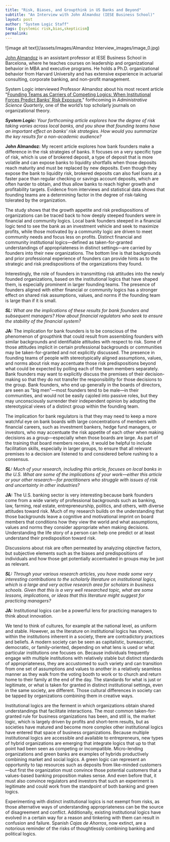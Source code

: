```yaml
---
title: "Risk, Biases, and Groupthink in US Banks and Beyond"
subtitle: "An Interview with John Almandoz (IESE Business School)"
layout: post
author: "System Logic Staff" 
tags: [systemic risk,bias,skepticism] 
permalink: 
---
```


![image alt text](/assets/images/Almandoz Interview_images/image_0.jpg) 

[John Almandoz](http://www.iese.edu/en/faculty-research/professors/faculty-directory/john-almandoz/) is an assistant professor at IESE Business School in Barcelona, where he teaches courses on leadership and organizational behavior in MBA and executive programs. He holds a Ph.D. organizational behavior from Harvard University and has extensive experience in actuarial consulting, corporate banking, and non-profit management. 

System Logic interviewed Professor Almandoz about his most recent article "[Founding Teams as Carriers of Competing Logics: When Institutional Forces Predict Banks’ Risk Exposure](http://asq.sagepub.com/content/early/2014/05/21/0001839214537810.abstract)," forthcoming in *Administrative Science Quarterly*, one of the world’s top scholarly journals on organizational theory.

***System Logic:** Your forthcoming article explores how the degree of risk taking varies across local banks, and you show that founding teams have an important effect on banks’ risk strategies. How would you summarize the key results for a non-academic audience?*

**John Almandoz:** My recent article explores how bank founders make a difference in the risk strategies of banks. It focuses on a very specific type of risk, which is use of brokered deposit, a type of deposit that is more volatile and can expose banks to liquidity shortfalls when those deposits reach maturity and must be replaced by new deposits.  Even though they expose the bank to liquidity risk, brokered deposits can also fuel loans at a faster pace than regular checking or savings account deposits, which are often harder to obtain, and thus allow banks to reach higher growth and profitability targets. Evidence from interviews and statistical data shows that founding teams are a determining factor in the degree of risk-taking tolerated by the organization. 

The study shows that the growth appetite and risk predispositions of organizations can be traced back to how deeply steeped founders were in financial and community logics. Local bank founders steeped in a financial logic tend to see the bank as an investment vehicle and seek to maximize profits, while those motivated by a community logic are driven to meet community needs and focus less on profits. Distinct financial and community institutional logics—defined as taken-for-granted understandings of appropriateness in distinct settings—are carried by founders into their new organizations. The bottom line is that backgrounds and prior professional experience of founders can provide hints as to the strategic and risk predispositions of the organizations they found. 

Interestingly, the role of founders in transmitting risk attitudes into the newly founded organizations, based on the institutional logics that have shaped them, is especially prominent in larger founding teams. The presence of founders aligned with either financial or community logics has a stronger effect on shared risk assumptions, values, and norms if the founding team is large than if it is small.

***SL:** What are the implications of these results for bank founders and subsequent managers? How about financial regulators who seek to ensure the stability of the financial system?*

**JA:** The implication for bank founders is to be conscious of the phenomenon of groupthink that could result from assembling founders with similar backgrounds and identifiable attitudes with respect to risk. Some of those attitudes implicit in certain professional backgrounds or communities may be taken-for-granted and not explicitly discussed. The presence in founding teams of people with stereotypically aligned assumptions, values, and norms about risk may accentuate those risk predispositions beyond what could be expected by polling each of the team members separately. Bank founders may want to explicitly discuss the premises of their decision-making so that they do not transfer the responsibility for those decisions to the group. Bank founders, who end up generally in the boards of directors, are seen as "big men"—most founders tend to be male—in their communities, and would not be easily cajoled into passive roles, but they may unconsciously surrender their independent opinion by adopting the stereotypical views of a distinct group within the founding team.

The implication for bank regulators is that they may need to keep a more watchful eye on bank boards with large concentrations of members with financial careers, such as investment bankers, hedge fund managers, or investors, who may accentuate the risk appetite of each other when making decisions as a group—especially when those boards are large. As part of the training that board members receive, it would be helpful to include facilitation skills, especially in larger groups, to ensure that all relevant premises to a decision are listened to and considered before rushing to a consensus.

***SL:** Much of your research, including this article, focuses on local banks in the U.S. What are some of the implications of your work—either this article or your other research—for practitioners who struggle with issues of risk and uncertainty in other industries?*

**JA:** The U.S. banking sector is very interesting because bank founders come from a wide variety of professional backgrounds such as banking, law, farming, real estate, entrepreneurship, politics, and others, with diverse attitudes toward risk.  Much of my research builds on the understanding that those backgrounds leave a cognitive and motivational imprint on board members that conditions how they view the world and what assumptions, values and norms they consider appropriate when making decisions. Understanding the life story of a person can help one predict or at least understand their predisposition toward risk.  

Discussions about risk are often permeated by analyzing objective factors, but subjective elements such as the biases and predispositions of individuals and how those get potentially accentuated in groups may be just as relevant.

***SL:** Through your various research articles, you have made some very interesting contributions to the scholarly literature on institutional logics, which is a large and very active research area for scholars in business schools. Given that this is a very well researched topic, what are some lessons, implications, or ideas that this literature might suggest for practicing managers?*

**JA:** Institutional logics can be a powerful lens for practicing managers to think about innovation. 

We tend to think of cultures, for example at the national level, as uniform and stable. However, as the literature on institutional logics has shown, within the institutions inherent in a society, there are contradictory practices and beliefs. A modern society can be seen as capitalistic, bureaucratic, democratic, or family-oriented, depending on what lens is used or what particular institutions one focuses on. Because individuals frequently engage with multiple institutions with relatively stable but distinct standards of appropriateness, they are accustomed to such variety and can transition from one set of assumptions and values to another in a relatively seamless manner as they walk from the voting booth to work or to church and return home to their family at the end of the day. The standards for what is just or legitimate, or what is taken for granted in distinct institutional settings, even in the same society, are different. Those cultural differences in society can be tapped by organizations combining them in creative ways.

Institutional logics are the ferment in which organizations obtain shared understandings that facilitate interactions. The most common taken-for-granted rule for business organizations has been, and still is, the market logic, which is largely driven by profits and short-term results, but as societies have matured and become more complex other institutional logics have entered that space of business organizations. Because multiple institutional logics are accessible and available to entrepreneurs, new types of hybrid organizations are emerging that integrate logics that up to that point had been seen as competing or incompatible. Micro-lending organizations and green banks are examples of hybrids productively combining market and social logics. A green logic can represent an opportunity to tap resources such as deposits from like-minded customers—but first the organization must convince those potential customers that a values-based banking proposition makes sense. And even before that, it must also convince regulators and investors that such an experiment is legitimate and could work from the standpoint of both banking and green logics.

Experimenting with distinct institutional logics is not exempt from risks, as those alternative ways of understanding appropriateness can be the source of disagreement and conflict. Additionally, existing institutional logics have evolved in a certain way for a reason and tinkering with them can result in confusion and failure. Spanish *Cajas de Ahorros*, now extinct, are a notorious reminder of the risks of thoughtlessly combining banking and political logics.

